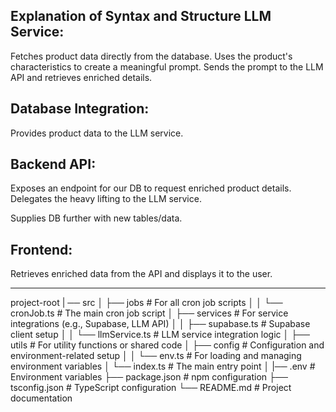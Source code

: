 Explanation of Syntax and Structure
LLM Service:
-----
Fetches product data directly from the database.
Uses the product's characteristics to create a meaningful prompt.
Sends the prompt to the LLM API and retrieves enriched details.

Database Integration:
-----


Provides product data to the LLM service.

Backend API:
-----


Exposes an endpoint for our DB to request enriched product details.
Delegates the heavy lifting to the LLM service.

Supplies DB further with new tables/data.

Frontend:
-----


Retrieves enriched data from the API and displays it to the user.


-----

project-root
| ── src
│   ├── jobs             # For all cron job scripts
│   │   └── cronJob.ts      # The main cron job script
│   ├── services           # For service integrations (e.g., Supabase, LLM API)
│   │   ├── supabase.ts     # Supabase client setup
│   │   └── llmService.ts   # LLM service integration logic
│   ├── utils              # For utility functions or shared code
│   ├── config             # Configuration and environment-related setup
│   │   └── env.ts          # For loading and managing environment variables
│   └── index.ts            # The main entry point
│
|── .env                    # Environment variables
├── package.json            # npm configuration
├── tsconfig.json           # TypeScript configuration
└── README.md               # Project documentation
